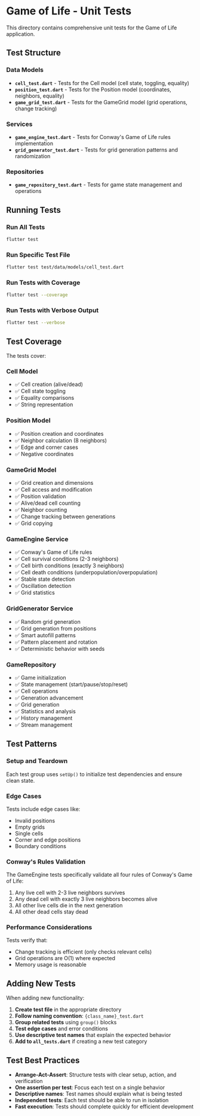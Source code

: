 # Game of Life - Unit Tests

This directory contains comprehensive unit tests for the Game of Life application.

## Test Structure

### Data Models
- **`cell_test.dart`** - Tests for the Cell model (cell state, toggling, equality)
- **`position_test.dart`** - Tests for the Position model (coordinates, neighbors, equality)
- **`game_grid_test.dart`** - Tests for the GameGrid model (grid operations, change tracking)

### Services
- **`game_engine_test.dart`** - Tests for Conway's Game of Life rules implementation
- **`grid_generator_test.dart`** - Tests for grid generation patterns and randomization

### Repositories
- **`game_repository_test.dart`** - Tests for game state management and operations

## Running Tests

### Run All Tests
```bash
flutter test
```

### Run Specific Test File
```bash
flutter test test/data/models/cell_test.dart
```

### Run Tests with Coverage
```bash
flutter test --coverage
```

### Run Tests with Verbose Output
```bash
flutter test --verbose
```

## Test Coverage

The tests cover:

### Cell Model
- ✅ Cell creation (alive/dead)
- ✅ Cell state toggling
- ✅ Equality comparisons
- ✅ String representation

### Position Model
- ✅ Position creation and coordinates
- ✅ Neighbor calculation (8 neighbors)
- ✅ Edge and corner cases
- ✅ Negative coordinates

### GameGrid Model
- ✅ Grid creation and dimensions
- ✅ Cell access and modification
- ✅ Position validation
- ✅ Alive/dead cell counting
- ✅ Neighbor counting
- ✅ Change tracking between generations
- ✅ Grid copying

### GameEngine Service
- ✅ Conway's Game of Life rules
- ✅ Cell survival conditions (2-3 neighbors)
- ✅ Cell birth conditions (exactly 3 neighbors)
- ✅ Cell death conditions (underpopulation/overpopulation)
- ✅ Stable state detection
- ✅ Oscillation detection
- ✅ Grid statistics

### GridGenerator Service
- ✅ Random grid generation
- ✅ Grid generation from positions
- ✅ Smart autofill patterns
- ✅ Pattern placement and rotation
- ✅ Deterministic behavior with seeds

### GameRepository
- ✅ Game initialization
- ✅ State management (start/pause/stop/reset)
- ✅ Cell operations
- ✅ Generation advancement
- ✅ Grid generation
- ✅ Statistics and analysis
- ✅ History management
- ✅ Stream management

## Test Patterns

### Setup and Teardown
Each test group uses `setUp()` to initialize test dependencies and ensure clean state.

### Edge Cases
Tests include edge cases like:
- Invalid positions
- Empty grids
- Single cells
- Corner and edge positions
- Boundary conditions

### Conway's Rules Validation
The GameEngine tests specifically validate all four rules of Conway's Game of Life:
1. Any live cell with 2-3 live neighbors survives
2. Any dead cell with exactly 3 live neighbors becomes alive
3. All other live cells die in the next generation
4. All other dead cells stay dead

### Performance Considerations
Tests verify that:
- Change tracking is efficient (only checks relevant cells)
- Grid operations are O(1) where expected
- Memory usage is reasonable

## Adding New Tests

When adding new functionality:

1. **Create test file** in the appropriate directory
2. **Follow naming convention**: `{class_name}_test.dart`
3. **Group related tests** using `group()` blocks
4. **Test edge cases** and error conditions
5. **Use descriptive test names** that explain the expected behavior
6. **Add to `all_tests.dart`** if creating a new test category

## Test Best Practices

- **Arrange-Act-Assert**: Structure tests with clear setup, action, and verification
- **One assertion per test**: Focus each test on a single behavior
- **Descriptive names**: Test names should explain what is being tested
- **Independent tests**: Each test should be able to run in isolation
- **Fast execution**: Tests should complete quickly for efficient development 